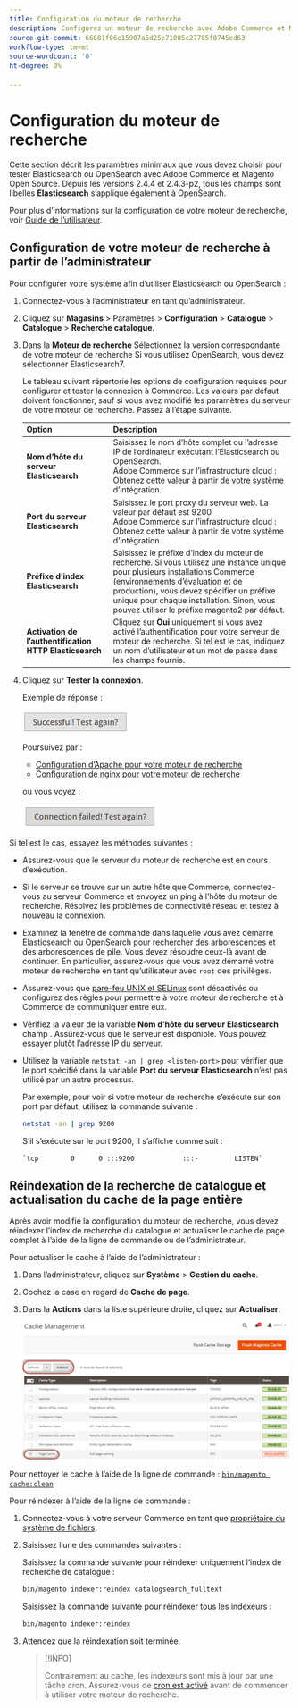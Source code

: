 ```yaml
---
title: Configuration du moteur de recherche
description: Configurez un moteur de recherche avec Adobe Commerce et Magento Open Source.
source-git-commit: 66681f06c15907a5d25e71005c27785f0745ed63
workflow-type: tm+mt
source-wordcount: '0'
ht-degree: 0%

---
```



# Configuration du moteur de recherche

Cette section décrit les paramètres minimaux que vous devez choisir pour tester Elasticsearch ou OpenSearch avec Adobe Commerce et Magento Open Source. Depuis les versions 2.4.4 et 2.4.3-p2, tous les champs sont libellés **Elasticsearch** s’applique également à OpenSearch.

Pour plus d’informations sur la configuration de votre moteur de recherche, voir [Guide de l’utilisateur](https://experienceleague.adobe.com/docs/commerce-admin/catalog/catalog/search/search-configuration.html).

## Configuration de votre moteur de recherche à partir de l’administrateur

Pour configurer votre système afin d’utiliser Elasticsearch ou OpenSearch :

1. Connectez-vous à l’administrateur en tant qu’administrateur.
1. Cliquez sur **Magasins** > Paramètres > **Configuration** > **Catalogue** > **Catalogue** > **Recherche catalogue**.
1. Dans la **Moteur de recherche** Sélectionnez la version correspondante de votre moteur de recherche Si vous utilisez OpenSearch, vous devez sélectionner Elasticsearch7.

   Le tableau suivant répertorie les options de configuration requises pour configurer et tester la connexion à Commerce.
Les valeurs par défaut doivent fonctionner, sauf si vous avez modifié les paramètres du serveur de votre moteur de recherche. Passez à l’étape suivante.

   | Option | Description |
   |--- |--- |
   | **Nom d’hôte du serveur Elasticsearch** | Saisissez le nom d’hôte complet ou l’adresse IP de l’ordinateur exécutant l’Elasticsearch ou OpenSearch.<br>Adobe Commerce sur l’infrastructure cloud : Obtenez cette valeur à partir de votre système d’intégration. |
   | **Port du serveur Elasticsearch** | Saisissez le port proxy du serveur web. La valeur par défaut est 9200<br>Adobe Commerce sur l’infrastructure cloud : Obtenez cette valeur à partir de votre système d’intégration. |
   | **Préfixe d’index Elasticsearch** | Saisissez le préfixe d’index du moteur de recherche. Si vous utilisez une instance unique pour plusieurs installations Commerce (environnements d’évaluation et de production), vous devez spécifier un préfixe unique pour chaque installation. Sinon, vous pouvez utiliser le préfixe magento2 par défaut. |
   | **Activation de l’authentification HTTP Elasticsearch** | Cliquez sur **Oui** uniquement si vous avez activé l’authentification pour votre serveur de moteur de recherche. Si tel est le cas, indiquez un nom d’utilisateur et un mot de passe dans les champs fournis. |

1. Cliquez sur **Tester la connexion**.

   Exemple de réponse :

   ![success](../../assets/configuration/elastic_test-success.png)

   Poursuivez par :

   - [Configuration d’Apache pour votre moteur de recherche](../../installation/prerequisites/search-engine/configure-apache.md)
   - [Configuration de nginx pour votre moteur de recherche](../../installation/prerequisites/search-engine/configure-nginx.md)

   ou vous voyez :

   ![failed](../../assets/configuration/elastic_test-fail.png)

Si tel est le cas, essayez les méthodes suivantes :

- Assurez-vous que le serveur du moteur de recherche est en cours d’exécution.
- Si le serveur se trouve sur un autre hôte que Commerce, connectez-vous au serveur Commerce et envoyez un ping à l’hôte du moteur de recherche. Résolvez les problèmes de connectivité réseau et testez à nouveau la connexion.
- Examinez la fenêtre de commande dans laquelle vous avez démarré Elasticsearch ou OpenSearch pour rechercher des arborescences et des arborescences de pile. Vous devez résoudre ceux-là avant de continuer. En particulier, assurez-vous que vous avez démarré votre moteur de recherche en tant qu’utilisateur avec `root` des privilèges.
- Assurez-vous que [pare-feu UNIX et SELinux](../../installation/prerequisites/search-engine/overview.md#firewall-and-selinux) sont désactivés ou configurez des règles pour permettre à votre moteur de recherche et à Commerce de communiquer entre eux.
- Vérifiez la valeur de la variable **Nom d’hôte du serveur Elasticsearch** champ . Assurez-vous que le serveur est disponible. Vous pouvez essayer plutôt l’adresse IP du serveur.
- Utilisez la variable `netstat -an | grep <listen-port>` pour vérifier que le port spécifié dans la variable **Port du serveur Elasticsearch** n’est pas utilisé par un autre processus.

   Par exemple, pour voir si votre moteur de recherche s’exécute sur son port par défaut, utilisez la commande suivante :

   ```bash
   netstat -an | grep 9200
   ```

   S’il s’exécute sur le port 9200, il s’affiche comme suit :

   ```terminal
   `tcp        0      0 :::9200            :::-         LISTEN`
   ```

## Réindexation de la recherche de catalogue et actualisation du cache de la page entière

Après avoir modifié la configuration du moteur de recherche, vous devez réindexer l’index de recherche du catalogue et actualiser le cache de page complet à l’aide de la ligne de commande ou de l’administrateur.

Pour actualiser le cache à l’aide de l’administrateur :

1. Dans l’administrateur, cliquez sur **Système** > **Gestion du cache**.
1. Cochez la case en regard de **Cache de page**.
1. Dans la **Actions** dans la liste supérieure droite, cliquez sur **Actualiser**.

   ![gestion du cache](../../assets/configuration/refresh-cache.png)

Pour nettoyer le cache à l’aide de la ligne de commande : [`bin/magento cache:clean`](../cli/manage-cache.md#clean-and-flush-cache-types)

Pour réindexer à l’aide de la ligne de commande :

1. Connectez-vous à votre serveur Commerce en tant que [propriétaire du système de fichiers](../../installation/prerequisites/file-system/overview.md).
1. Saisissez l’une des commandes suivantes :

   Saisissez la commande suivante pour réindexer uniquement l’index de recherche de catalogue :

   ```bash
   bin/magento indexer:reindex catalogsearch_fulltext
   ```

   Saisissez la commande suivante pour réindexer tous les indexeurs :

   ```bash
   bin/magento indexer:reindex
   ```

1. Attendez que la réindexation soit terminée.

   >[!INFO]
   >
   >Contrairement au cache, les indexeurs sont mis à jour par une tâche cron. Assurez-vous de [cron est activé](../cli/configure-cron-jobs.md) avant de commencer à utiliser votre moteur de recherche.


